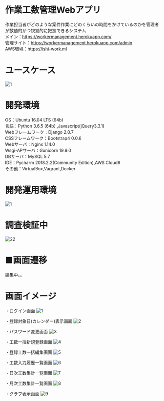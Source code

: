 # 作業工数管理Webアプリ
作業担当者がどのような案件作業にどのくらいの時間をかけているのかを管理者が数値的かつ視覚的に把握できるシステム\
メイン：https://workermanagement.herokuapp.com/<br>
管理サイト：https://workermanagement.herokuapp.com/admin<br>
AWS環境：https://ishi-work.ml

# ユースケース
![1](https://user-images.githubusercontent.com/40058717/50438618-13665880-0932-11e9-8d35-3e118cdfbde0.png)


# 開発環境
OS：Ubuntu 16.04 LTS (64b)\
言語：Python 3.6.5 (64b) ,Javascript(jQuery3.3.1)\
Webフレームワーク：Django 2.0.7\
CSSフレームワーク：Bootstrap4 0.0.6\
Webサーバ：Nginx 1.14.0\
Wsgi-APサーバ：Gunicorn 19.9.0\
DBサーバ：MySQL 5.7\
IDE：Pycharm 2018.2.2(Community Edition),AWS Cloud9\
その他：VirtualBox,Vagrant,Docker

# 開発運用環境
![1](https://user-images.githubusercontent.com/40058717/50886367-96f46f00-1433-11e9-829a-c78533789a6c.png)

# 調査検証中
![22](https://user-images.githubusercontent.com/40058717/49131104-2e857e80-f31a-11e8-8d1a-a14eb798db66.png)

# ■画面遷移
編集中。。

# 画面イメージ
・ログイン画面
![1](https://user-images.githubusercontent.com/40058717/46464857-5963c280-c802-11e8-968a-7e2001d3d29a.png)

・登録対象日(カレンダー)表示画面
![2](https://user-images.githubusercontent.com/40058717/46464858-5963c280-c802-11e8-91ab-dcd883b0aad3.png)

・パスワード変更画面
![3](https://user-images.githubusercontent.com/40058717/46464859-5963c280-c802-11e8-8a2f-a8d3c2e82723.png)

・工数一括新規登録画面
![4](https://user-images.githubusercontent.com/40058717/46464860-59fc5900-c802-11e8-9604-80c791c149d8.png)

・登録工数一括編集画面
![5](https://user-images.githubusercontent.com/40058717/46464861-59fc5900-c802-11e8-851c-f44ed6b29153.png)

・工数入力履歴一覧画面
![6](https://user-images.githubusercontent.com/40058717/46464862-59fc5900-c802-11e8-8c47-98dcb5796332.png)

・日次工数集計一覧画面
![7](https://user-images.githubusercontent.com/40058717/46464863-59fc5900-c802-11e8-80ac-b1dc7eb6c12f.png)

・月次工数集計一覧画面
![8](https://user-images.githubusercontent.com/40058717/46464865-5a94ef80-c802-11e8-8d60-8005c5104b28.png)

・グラフ表示画面
![9](https://user-images.githubusercontent.com/40058717/46464866-5a94ef80-c802-11e8-9af8-4589f34d3b0e.png)
